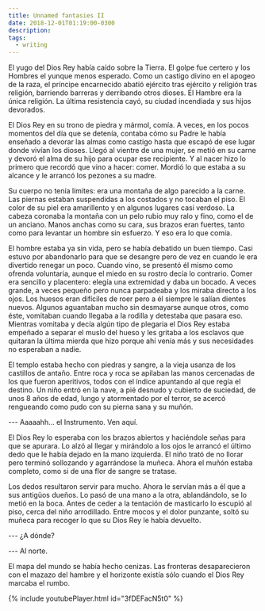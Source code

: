 ```yaml
---
title: Unnamed fantasies II
date: 2018-12-01T01:19:00-0300
description:
tags:
  - writing
---
```



El yugo del Dios Rey había caído sobre la Tierra. El golpe fue certero y los
Hombres el yunque menos esperado. Como un castigo divino en el apogeo de la
raza, el príncipe encarnecido abatió ejército tras ejército y religión tras
religión, barriendo barreras y derribando otros dioses. El Hambre era la única
religión. La última resistencia cayó, su ciudad incendiada y sus hijos
devorados.

El Dios Rey en su trono de piedra y mármol, comía. A veces, en los pocos
momentos del día que se detenía, contaba cómo su Padre le había enseñado a
devorar las almas como castigo hasta que escapó de ese lugar donde vivían los
dioses. Llegó al vientre de una mujer, se metió en su carne y devoró el alma
de su hijo para ocupar ese recipiente. Y al nacer hizo lo primero que recordó
que vino a hacer: comer. Mordió lo que estaba a su alcance y le arrancó los
pezones a su madre.

Su cuerpo no tenía límites: era una montaña de algo parecido a la carne. Las
piernas estaban suspendidas a los costados y no tocaban el piso. El color de su
piel era amarillento y en algunos lugares casi verdoso. La cabeza coronaba la
montaña con un pelo rubio muy ralo y fino, como el de un anciano. Manos anchas
como su cara, sus brazos eran fuertes, tanto como para levantar un hombre sin
esfuerzo. Y eso era lo que comía.

El hombre estaba ya sin vida, pero se había debatido un buen tiempo. Casi
estuvo por abandonarlo para que se desangre pero de vez en cuando le era
divertido renegar un poco. Cuando vino, se presentó él mismo como ofrenda
voluntaria, aunque el miedo en su rostro decía lo contrario. Comer era sencillo
y placentero: elegía una extremidad y daba un bocado. A veces grande, a veces
pequeño pero nunca parpadeaba y los miraba directo a los ojos. Los huesos eran
difíciles de roer pero a él siempre le salían dientes nuevos. Algunos
aguantaban mucho sin desmayarse aunque otros, como éste, vomitaban cuando
llegaba a la rodilla y detestaba que pasara eso. Mientras vomitaba y decía 
algún tipo de plegaria el Dios Rey estaba empeñado a separar el muslo del 
hueso y les gritaba a los esclavos que quitaran la última mierda que hizo 
porque ahí venía más y sus necesidades no esperaban a nadie.

El templo estaba hecho con piedras y sangre, a la vieja usanza de los castillos
de antaño. Entre roca y roca se apilaban las manos cercenadas de los que fueron
aperitivos, todos con el índice apuntando al que regía el destino. Un niño
entró en la nave, a pié desnudo y cubierto de suciedad, de unos 8 años de
edad, lungo y atormentado por el terror, se acercó rengueando como pudo con su
pierna sana y su muñón.

--- Aaaaahh... el Instrumento. Ven aquí.

El Dios Rey lo esperaba con los brazos abiertos y haciéndole señas para que se
apurara. Lo alzó al llegar y mirándolo a los ojos le arrancó el último dedo que
le había dejado en la mano izquierda. El niño trató de no llorar pero terminó
sollozando y agarrándose la muñeca. Ahora el muñón estaba completo, como si de
una flor de sangre se tratase.

Los dedos resultaron servir para mucho. Ahora le servían más a él que a sus
antigüos dueños. Lo pasó de una mano a la otra, ablandándolo, se lo metió en la
boca. Antes de ceder a la tentación de masticarlo lo escupió al piso, cerca del
niño arrodillado. Entre mocos y el dolor punzante, soltó su muñeca para
recoger lo que su Dios Rey le había devuelto.

--- ¿A dónde?

--- Al norte.

El mapa del mundo se había hecho cenizas. Las fronteras desaparecieron con el
mazazo del hambre y el horizonte existía sólo cuando el Dios Rey marcaba el
rumbo.

{% include youtubePlayer.html id="3fDEFacN5t0" %}
